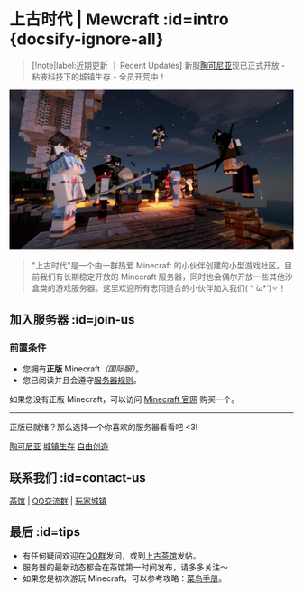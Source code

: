 # 上古时代 | Mewcraft :id=intro {docsify-ignore-all}

> [!note|label:近期更新 ｜ Recent Updates]
> 新服[陶可尼亚](/mc-servers/mew.md)现已正式开放 - 粘液科技下的城镇生存 - 全员开荒中！

![2020跨年烟火晚会](../assets/images/2020_fireworks.jpg)

> "上古时代"是一个由一群热爱 Minecraft 的小伙伴创建的小型游戏社区。目前我们有长期稳定开放的 Minecraft 服务器，同时也会偶尔开放一些其他沙盒类的游戏服务器。这里欢迎所有志同道合的小伙伴加入我们( * ̀ω*́ )✧！

## 加入服务器 :id=join-us

### 前置条件

- 您拥有**正版** Minecraft<em>（国际服）</em>。
- 您已阅读并且会遵守[服务器规则](welcome/rules.md)。

如果您没有正版 Minecraft，可以访问 [Minecraft 官网](https://www.minecraft.net/zh-hans/) 购买一个。

---

正版已就绪？那么选择一个你喜欢的服务器看看吧 <3!

<a class="button" href="#/mew">陶可尼亚</a>
<a class="button" href="#/sur">城镇生存</a>
<a class="button" href="#/cre">自由创造</a>
<!-- <a class="button" href="#/mod">探索模组服</a> -->

## 联系我们 :id=contact-us

<i class="fab fa-forumbee"></i>[茶馆][bbs] | <i class="fab fa-qq"></i>[QQ交流群][qqgroup] | <i class="fas fa-home"></i>[玩家城镇](https://bbs.mimaru.me/t/towns)

## 最后 :id=tips

- 有任何疑问欢迎在[QQ群][qqgroup]发问，或到[上古茶馆][bbs]发帖。
- 服务器的最新动态都会在茶馆第一时间发布，请多多关注～
- 如果您是初次游玩 Minecraft，可以参考攻略：[菜鸟手册][beginner-guide]。

[homepage]: https://www.mimaru.me/
[bbs]: http://bbs.mimaru.me/
[dynmap]: http://map.mimaru.me:8123/
[qqgroup]: http://shang.qq.com/wpa/qunwpa?idkey=6bf79ba005ae8c932177afa1f64ac96d0e6bf7c59f8c393b0f9ef8f3f69d6f15
[mcwiki]: https://minecraft-zh.gamepedia.com/
[beginner-guide]: http://minecraft-zh.gamepedia.com/%E6%95%99%E7%A8%8B/%E8%8F%9C%E9%B8%9F%E6%89%8B%E5%86%8C
[java]: https://www.java.com/zh_CN/download/
[faq]: /faq
[server-survival]: /sur
[server-creative]: /cre
[server-modded]: /mod
